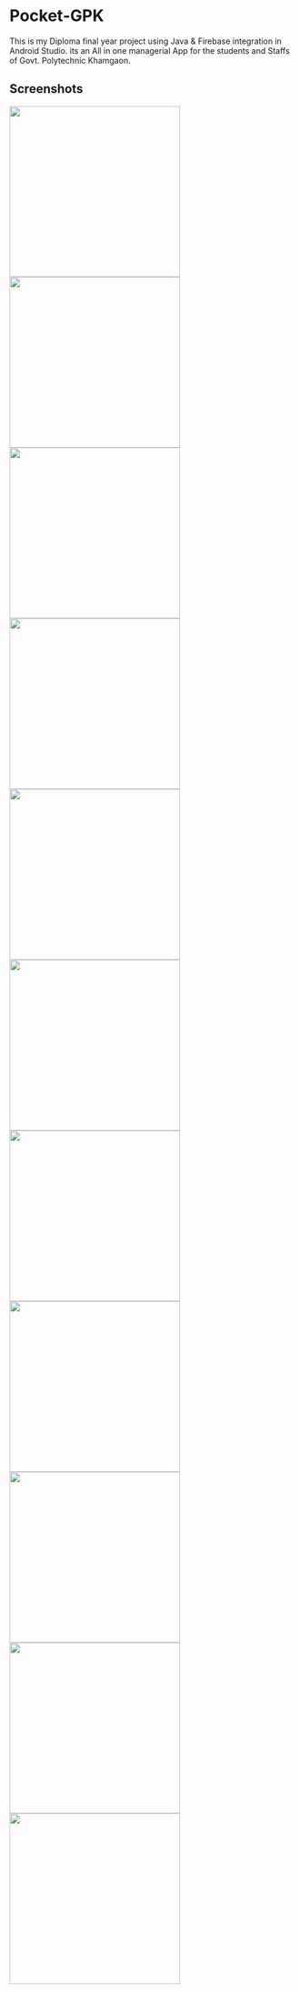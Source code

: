 # Pocket-GPK
This is my Diploma final year project using Java & Firebase integration in Android Studio. its an All in one managerial App for the students and Staffs of Govt. Polytechnic Khamgaon.


## Screenshots
 
<img src="https://user-images.githubusercontent.com/47142604/99796297-3ec04500-2b53-11eb-9329-527d780296c7.jpg" width="300"/>
<img src="https://user-images.githubusercontent.com/47142604/99796316-454ebc80-2b53-11eb-98a4-0e7ab70962ed.png" width="300"/>     
<img src="https://user-images.githubusercontent.com/47142604/99796348-57c8f600-2b53-11eb-99c5-20a7653b7183.jpg" width="300"/>     
<img src="https://user-images.githubusercontent.com/47142604/99796356-5b5c7d00-2b53-11eb-8b6b-1378bf8eff64.png" width="300"/>    
<img src="https://user-images.githubusercontent.com/47142604/99796375-657e7b80-2b53-11eb-9817-00a880a83677.png" width="300"/> 
<img src="https://user-images.githubusercontent.com/47142604/99796382-68796c00-2b53-11eb-93ec-2323b960df4d.png" width="300"/>
<img src="https://user-images.githubusercontent.com/47142604/99796396-6f07e380-2b53-11eb-9e48-5aee11ab1259.png" width="300"/>
<img src="https://user-images.githubusercontent.com/47142604/99796402-70d1a700-2b53-11eb-816b-236691fbfbbb.jpg" width="300"/>
<img src="https://user-images.githubusercontent.com/47142604/99796409-74652e00-2b53-11eb-9858-ac77b5d70845.jpg" width="300"/>
<img src="https://user-images.githubusercontent.com/47142604/99796418-77601e80-2b53-11eb-837c-7c56fffaf1b4.png" width="300"/>
<img src="https://user-images.githubusercontent.com/47142604/99796449-83e47700-2b53-11eb-861b-896d20ae7eb5.png" width="300"/>
